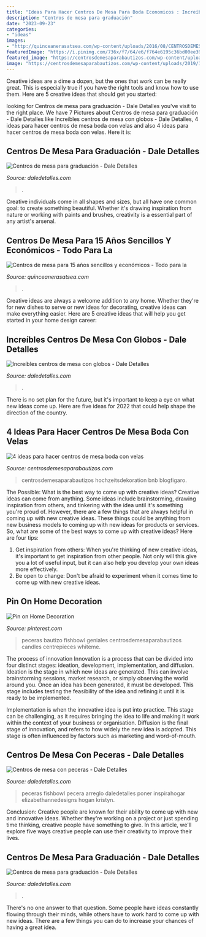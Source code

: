 ```yaml
---
title: "Ideas Para Hacer Centros De Mesa Para Boda Economicos : Increíbles Centros De Mesa Con Globos"
description: "Centros de mesa para graduación"
date: "2023-09-23"
categories:
- "ideas"
images:
- "http://quinceanerasatsea.com/wp-content/uploads/2016/08/CENTROSDEMESAPARA15AÑOSSENCILLOS_98-336x500.jpg"
featuredImage: "https://i.pinimg.com/736x/f7/64/e6/f764e6195c36bd00ee39087c60b1c6e6.jpg"
featured_image: "https://centrosdemesaparabautizos.com/wp-content/uploads/2019/11/centro-de-mesa-boda-con-velas-blancas.jpg"
image: "https://centrosdemesaparabautizos.com/wp-content/uploads/2019/11/centro-de-mesa-boda-con-velas-blancas.jpg"
---
```



Creative ideas are a dime a dozen, but the ones that work can be really great. This is especially true if you have the right tools and know how to use them. Here are 5 creative ideas that should get you started:

	

		
looking for Centros de mesa para graduación - Dale Detalles you've visit to the right place. We have 7 Pictures about Centros de mesa para graduación - Dale Detalles like Increíbles centros de mesa con globos - Dale Detalles, 4 ideas para hacer centros de mesa boda con velas and also 4 ideas para hacer centros de mesa boda con velas. Here it is:
		
    
## Centros De Mesa Para Graduación - Dale Detalles

<img loading=lazy src="https://i0.wp.com/www.daledetalles.com/wp-content/uploads/2017/06/graduacion-centros-de-mesa5.jpg" onerror="this.onerror=null;this.src='https://tse2.mm.bing.net/th?id=OIP._3JXWL8J32cTrMDmFqijewHaJ4&amp;pid=15.1';" alt="Centros de mesa para graduación - Dale Detalles">

_Source: daledetalles.com_

>. 

	

Creative individuals come in all shapes and sizes, but all have one common goal: to create something beautiful. Whether it's drawing inspiration from nature or working with paints and brushes, creativity is a essential part of any artist's arsenal.

    
## Centros De Mesa Para 15 Años Sencillos Y Económicos - Todo Para La

<img loading=lazy src="http://quinceanerasatsea.com/wp-content/uploads/2016/08/CENTROSDEMESAPARA15AÑOSSENCILLOS_98-336x500.jpg" onerror="this.onerror=null;this.src='https://tse1.mm.bing.net/th?id=OIP.rmZA__vj84EYifzUnLIWrgAAAA&amp;pid=15.1';" alt="Centros de mesa para 15 años sencillos y económicos - Todo para la">

_Source: quinceanerasatsea.com_

>. 

	

Creative ideas are always a welcome addition to any home. Whether they're for new dishes to serve or new ideas for decorating, creative ideas can make everything easier. Here are 5 creative ideas that will help you get started in your home design career: 

    
## Increíbles Centros De Mesa Con Globos - Dale Detalles

<img loading=lazy src="https://i2.wp.com/www.daledetalles.com/wp-content/uploads/2016/08/centro-de-mesa-con-globos-1.jpg" onerror="this.onerror=null;this.src='https://tse3.mm.bing.net/th?id=OIP.HDh9zY5MarX9eMcjgOY9oAHaLH&amp;pid=15.1';" alt="Increíbles centros de mesa con globos - Dale Detalles">

_Source: daledetalles.com_

>. 

	

There is no set plan for the future, but it's important to keep a eye on what new ideas come up. Here are five ideas for 2022 that could help shape the direction of the country.

    
## 4 Ideas Para Hacer Centros De Mesa Boda Con Velas

<img loading=lazy src="https://centrosdemesaparabautizos.com/wp-content/uploads/2019/11/centro-de-mesa-boda-con-velas-blancas.jpg" onerror="this.onerror=null;this.src='https://tse1.mm.bing.net/th?id=OIP._TuC6h8tr-cS8X-ecIUOowAAAA&amp;pid=15.1';" alt="4 ideas para hacer centros de mesa boda con velas">

_Source: centrosdemesaparabautizos.com_

>centrosdemesaparabautizos hochzeitsdekoration bnb blogfigaro. 

	

The Possible: What is the best way to come up with creative ideas?
Creative ideas can come from anything. Some ideas include brainstorming, drawing inspiration from others, and tinkering with the idea until it's something you're proud of. However, there are a few things that are always helpful in coming up with new creative ideas. These things could be anything from new business models to coming up with new ideas for products or services. So, what are some of the best ways to come up with creative ideas? Here are four tips: 
1) Get inspiration from others: When you're thinking of new creative ideas, it's important to get inspiration from other people. Not only will this give you a lot of useful input, but it can also help you develop your own ideas more effectively. 
2) Be open to change: Don't be afraid to experiment when it comes time to come up with new creative ideas.

    
## Pin On Home Decoration

<img loading=lazy src="https://i.pinimg.com/736x/f7/64/e6/f764e6195c36bd00ee39087c60b1c6e6.jpg" onerror="this.onerror=null;this.src='https://tse4.mm.bing.net/th?id=OIP.AegoAc5dVKN1Fiw56TNdfQAAAA&amp;pid=15.1';" alt="Pin on Home Decoration">

_Source: pinterest.com_

>peceras bautizo fishbowl geniales centrosdemesaparabautizos candles centrepieces whiteme. 

	

The process of innovation
Innovation is a process that can be divided into four distinct stages: ideation, development, implementation, and diffusion.
Ideation is the stage in which new ideas are generated. This can involve brainstorming sessions, market research, or simply observing the world around you. Once an idea has been generated, it must be developed. This stage includes testing the feasibility of the idea and refining it until it is ready to be implemented.

Implementation is when the innovative idea is put into practice. This stage can be challenging, as it requires bringing the idea to life and making it work within the context of your business or organisation. Diffusion is the final stage of innovation, and refers to how widely the new idea is adopted. This stage is often influenced by factors such as marketing and word-of-mouth.

    
## Centros De Mesa Con Peceras - Dale Detalles

<img loading=lazy src="https://i0.wp.com/www.daledetalles.com/wp-content/uploads/2016/04/centro-de-mesa-con-peceras2.jpg" onerror="this.onerror=null;this.src='https://tse1.mm.bing.net/th?id=OIP.9gbMlgn8FJHTuUknWiM2mgHaLH&amp;pid=15.1';" alt="Centros de mesa con peceras - Dale Detalles">

_Source: daledetalles.com_

>peceras fishbowl pecera arreglo daledetalles poner inspirahogar elizabethannedesigns hogan kristyn. 

	

Conclusion:
Creative people are known for their ability to come up with new and innovative ideas. Whether they're working on a project or just spending time thinking, creative people have something to give. In this article, we'll explore five ways creative people can use their creativity to improve their lives.

    
## Centros De Mesa Para Graduación - Dale Detalles

<img loading=lazy src="https://i0.wp.com/www.daledetalles.com/wp-content/uploads/2017/06/graduacion-centros-de-mesa18.jpg?resize=640%2C853" onerror="this.onerror=null;this.src='https://tse3.mm.bing.net/th?id=OIP.mtRr9JtX31A5Tn_XEyzxOgHaJ3&amp;pid=15.1';" alt="Centros de mesa para graduación - Dale Detalles">

_Source: daledetalles.com_

>. 

	

There's no one answer to that question. Some people have ideas constantly flowing through their minds, while others have to work hard to come up with new ideas. There are a few things you can do to increase your chances of having a great idea.

